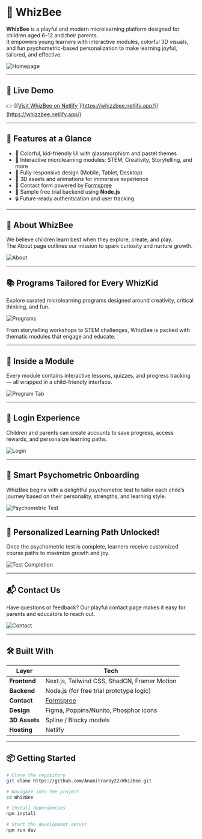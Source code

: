 # 🐝 WhizBee

**WhizBee** is a playful and modern microlearning platform designed for children aged 6–12 and their parents.  
It empowers young learners with interactive modules, colorful 3D visuals, and fun psychometric-based personalization to make learning joyful, tailored, and effective.

![Homepage](./screenshots/homepage.png)

---

## 🚀 Live Demo

👉 [[[Visit WhizBee on Netlify]([https://your-whizbee.netlify.app](https://whizzbee.netlify.app/)) ](https://whizzbee.netlify.app/)](https://whizzbee.netlify.app/)

---

## 🌈 Features at a Glance

- 🎨 Colorful, kid-friendly UI with glassmorphism and pastel themes  
- 🧠 Interactive microlearning modules: STEM, Creativity, Storytelling, and more  
- 📱 Fully responsive design (Mobile, Tablet, Desktop)  
- 🧩 3D assets and animations for immersive experience  
- 💬 Contact form powered by [Formspree](https://formspree.io/)  
- 🎁 Sample free trial backend using **Node.js**  
- 🔒 Future-ready authentication and user tracking  

---

## 🧭 About WhizBee

We believe children learn best when they explore, create, and play.  
The About page outlines our mission to spark curiosity and nurture growth.

![About](./screenshots/about.png)

---

## 📚 Programs Tailored for Every WhizKid

Explore curated microlearning programs designed around creativity, critical thinking, and fun.

![Programs](./screenshots/programs.png)

From storytelling workshops to STEM challenges, WhizBee is packed with thematic modules that engage and educate.

---

## 🧠 Inside a Module

Every module contains interactive lessons, quizzes, and progress tracking — all wrapped in a child-friendly interface.

![Program Tab](./screenshots/program-tab.png)

---

## 🔐 Login Experience

Children and parents can create accounts to save progress, access rewards, and personalize learning paths.

![Login](./screenshots/login.png)

---

## 🧪 Smart Psychometric Onboarding

WhizBee begins with a delightful psychometric test to tailor each child’s journey based on their personality, strengths, and learning style.

![Psychometric Test](./screenshots/psychometric-test.png)

---

## 🎉 Personalized Learning Path Unlocked!

Once the psychometric test is complete, learners receive customized course paths to maximize growth and joy.

![Test Completion](./screenshots/test-completion.png)

---

## 📬 Contact Us

Have questions or feedback? Our playful contact page makes it easy for parents and educators to reach out.

![Contact](./screenshots/contact.png)

---

## 🛠️ Built With

| Layer         | Tech                                      |
|---------------|-------------------------------------------|
| **Frontend**  | Next.js, Tailwind CSS, ShadCN, Framer Motion |
| **Backend**   | Node.js (for free trial prototype logic)  |
| **Contact**   | [Formspree](https://formspree.io/)        |
| **Design**    | Figma, Poppins/Nunito, Phosphor icons     |
| **3D Assets** | Spline / Blocky models                    |
| **Hosting**   | Netlify                                   |

---

## 📦 Getting Started

```bash
# Clone the repository
git clone https://github.com/Anamitraroy22/WhizBee.git

# Navigate into the project
cd WhizBee

# Install dependencies
npm install

# Start the development server
npm run dev
